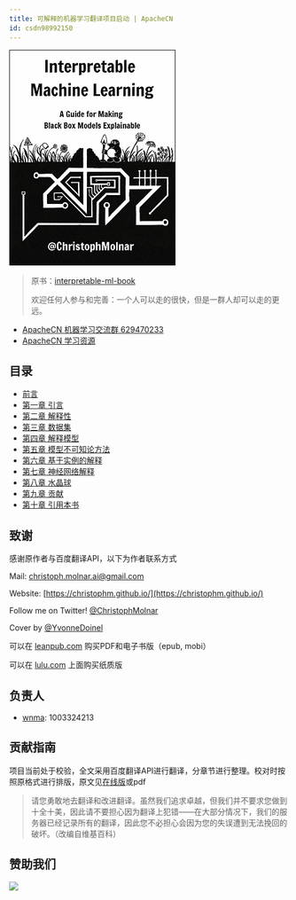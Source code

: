 ```yaml
---
title: 可解释的机器学习翻译项目启动 | ApacheCN
id: csdn98992150
---
```


![](../img/7392e75504ef0a3803b70b3c91a06d67.png)

> 原书：[interpretable-ml-book](https://christophm.github.io/interpretable-ml-book/index.html)
> 
> 欢迎任何人参与和完善：一个人可以走的很快，但是一群人却可以走的更远。

*   [ApacheCN 机器学习交流群 629470233](http://shang.qq.com/wpa/qunwpa?idkey=30e5f1123a79867570f665aa3a483ca404b1c3f77737bc01ec520ed5f078ddef)
*   [ApacheCN 学习资源](http://www.apachecn.org/)

## 目录

*   [前言](https://github.com/apachecn/interpretable-ml-book-zh/blob/master/docs/0.md)
*   [第一章 引言](https://github.com/apachecn/interpretable-ml-book-zh/blob/master/docs/1.md)
*   [第二章 解释性](https://github.com/apachecn/interpretable-ml-book-zh/blob/master/docs/2.md)
*   [第三章 数据集](https://github.com/apachecn/interpretable-ml-book-zh/blob/master/docs/3.md)
*   [第四章 解释模型](https://github.com/apachecn/interpretable-ml-book-zh/blob/master/docs/4.md)
*   [第五章 模型不可知论方法](https://github.com/apachecn/interpretable-ml-book-zh/blob/master/docs/5.md)
*   [第六章 基于实例的解释](https://github.com/apachecn/interpretable-ml-book-zh/blob/master/docs/6.md)
*   [第七章 神经网络解释](https://github.com/apachecn/interpretable-ml-book-zh/blob/master/docs/7.md)
*   [第八章 水晶球](https://github.com/apachecn/interpretable-ml-book-zh/blob/master/docs/8.md)
*   [第九章 贡献](https://github.com/apachecn/interpretable-ml-book-zh/blob/master/docs/9.md)
*   [第十章 引用本书](https://github.com/apachecn/interpretable-ml-book-zh/blob/master/docs/10.md)

## 致谢

感谢原作者与百度翻译API，以下为作者联系方式

Mail: christoph.molnar.ai@gmail.com

Website: [https://christophm.github.io/](https://christophm.github.io/)

Follow me on Twitter! [@ChristophMolnar](https://twitter.com/ChristophMolnar)

Cover by [@YvonneDoinel](https://twitter.com/YvonneDoinel)

可以在 [leanpub.com](https://leanpub.com/interpretable-machine-learning) 购买PDF和电子书版（epub, mobi）

可以在 [lulu.com](http://www.lulu.com/shop/christoph-molnar/interpretable-machine-learning/paperback/product-24036234.html) 上面购买纸质版

## 负责人

*   [wnma](interpretable-ml-book): 1003324213

## 贡献指南

项目当前处于校验，全文采用百度翻译API进行翻译，分章节进行整理。校对时按照原格式进行排版，原文见[在线版](https://christophm.github.io/interpretable-ml-book/index.html)或pdf

> 请您勇敢地去翻译和改进翻译。虽然我们追求卓越，但我们并不要求您做到十全十美，因此请不要担心因为翻译上犯错——在大部分情况下，我们的服务器已经记录所有的翻译，因此您不必担心会因为您的失误遭到无法挽回的破坏。（改编自维基百科）

## 赞助我们

![](../img/1b816af25f93b9a4fe13fb9ec1ce0c51.png)